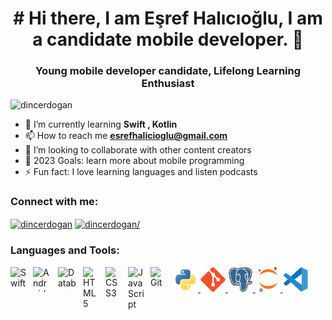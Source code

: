 

<h1 align="center"># Hi there, I am Eşref Halıcıoğlu, I am a candidate mobile developer.  👋 </h1>
<h3 align="center">Young mobile developer candidate, Lifelong Learning Enthusiast</h3>

<p align="left"> <img src="https://komarev.com/ghpvc/?username=dincerdogan&label=Profile%20views&color=0e75b6&style=flat" alt="dincerdogan" /> </p>

- 🌱 I’m currently learning **Swift , Kotlin**
- 📫 How to reach me **esrefhalicioglu@gmail.com**
- 👯 I’m looking to collaborate with other content creators
- 🥅 2023 Goals: learn more about mobile programming
- ⚡ Fun fact: I love learning languages and listen podcasts

<h3 align="left">Connect with me:</h3>
<p align="left">
<a href="https://twitter.com/hlcesref" target="blank"><img align="center" src="https://cdn.jsdelivr.net/npm/simple-icons@3.0.1/icons/twitter.svg" alt="dincerdogan" height="30" width="40" /></a>
<a href="https://www.linkedin.com/in/esrefhalicioglu/" target="blank"><img align="center" src="https://cdn.jsdelivr.net/npm/simple-icons@3.0.1/icons/linkedin.svg" alt="dincerdogan/" height="30" width="40" /></a>
</p>

<h3 align="left">Languages and Tools:</h3>
<p 

<a target="_blank">


<img align="left"  src="https://cdn-icons-png.flaticon.com/128/732/732250.png" data-src="https://cdn-icons-png.flaticon.com/128/732/732250.png" alt="Swift " title="Swift " width="26" height="40" class="lzy lazyload--done" srcset="https://cdn-icons-png.flaticon.com/128/732/732250.png 4x" style="padding-right:10px" />

<img align="left" src="https://cdn-icons-png.flaticon.com/128/518/518705.png" data-src="https://cdn-icons-png.flaticon.com/128/518/518705.png" alt="Android " title="Android " width="30" height="40" class="lzy lazyload--done" srcset="https://cdn-icons-png.flaticon.com/128/518/518705.png 4x" 
style="padding-right:10px" />

<img align="left" src="https://cdn-icons-png.flaticon.com/128/2232/2232241.png" data-src="https://cdn-icons-png.flaticon.com/128/2232/2232241.png" alt="Database " title="Database " width="30" height="40" class="lzy lazyload--done" srcset="https://cdn-icons-png.flaticon.com/128/2232/2232241.png 4x" 
style="padding-right:10px">
	
 <img align="left" alt="HTML5" width="26px" src="https://cdn.jsdelivr.net/gh/devicons/devicon/icons/html5/html5-original.svg" style="padding-right:10px;" />
<img align="left" alt="CSS3" width="26px" src="https://cdn.jsdelivr.net/gh/devicons/devicon/icons/css3/css3-original.svg" style="padding-right:10px;" />
<img align="left" alt="JavaScript" width="26px" src="https://cdn.jsdelivr.net/gh/devicons/devicon/icons/javascript/javascript-original.svg" style="padding-right:10px;" />
<img align="left" alt="Git" width="26px" src="https://cdn.jsdelivr.net/gh/devicons/devicon/icons/git/git-original.svg" style="padding-right:10px;" />
 </a>
<a href="https://www.python.org/" target="_blank"> <img src="https://raw.githubusercontent.com/devicons/devicon/master/icons/python/python-original.svg" alt="Python" width="40" height="40"/> </a>
<a href="https://git-scm.com/" target="_blank"> <img src="https://raw.githubusercontent.com/devicons/devicon/master/icons/git/git-original.svg" alt="Git" width="40" height="40"/> </a>
<a href="https://www.postgresql.org/" target="_blank"> <img src="https://raw.githubusercontent.com/devicons/devicon/master/icons/postgresql/postgresql-original.svg" alt="PostgreSQL" width="40" height="40"/> </a>
<a href="https://jupyter.org/" target="_blank"> <img src="https://raw.githubusercontent.com/devicons/devicon/master/icons/jupyter/jupyter-original.svg" alt="Jupyter" width="40" height="40"/> </a>
<a href="https://code.visualstudio.com/" target="_blank"> <img src="https://raw.githubusercontent.com/devicons/devicon/master/icons/vscode/vscode-original.svg" alt="VsCode" width="40" height="40"/> </a>

</p>
